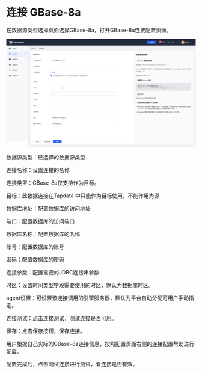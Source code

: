 # 连接 GBase-8a

在数据源类型选择页面选择GBase-8a，打开GBase-8a连接配置页面。

![](../../../images/connect_gbase_8a.png)

数据源类型：已选择的数据源类型

连接名称：设置连接的名称

连接类型：GBase-8a仅支持作为目标。

目标：此数据连接在Tapdata 中只能作为目标使用，不能作用为源

数据库地址：配置数据库的访问地址

端口：配置数据库的访问端口

数据库名称：配置数据库的名称

账号：配置数据库的账号

密码：配置数据库的密码

连接参数：配置需要的JDBC连接串参数

时区：设置时间类型字段需要使用的时区，默认为数据库时区。

agent设置：可设置该连接调用的引擎服务器，默认为平台自动分配可用户手动指定。

连接测试：点击连接测试，测试连接是否可用。

保存：点击保存按钮，保存连接。



用户根据自己实际的GBase-8a连接信息，按照配置页面右侧的连接配置帮助进行配置。

配置完成后，点击测试连接进行测试，看连接是否有效。